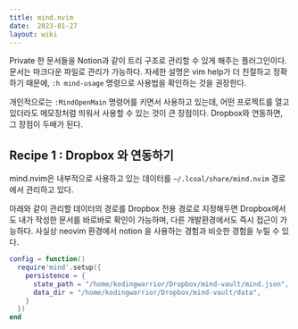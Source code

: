 ```yaml
---
title: mind.nvim
date:  2023-01-27
layout: wiki
---
```


Private 한 문서들을 Notion과 같이 트리 구조로 관리할 수 있게 해주는 플러그인이다. 문서는 마크다운 파일로 관리가 가능하다. 자세한 설명은 vim help가 더 친절하고 정확하기 때문에,  `:h mind-usage` 명령으로 사용법을 확인하는 것을 권장한다. 

개인적으로는 `:MindOpenMain` 명령어를 키면서 사용하고 있는데, 어떤 프로젝트를 열고 있더라도 메모장처럼 띄워서 사용할 수 있는 것이 큰 장점이다. Dropbox와 연동하면, 그 장점이 두배가 된다.

## Recipe 1 : Dropbox 와 연동하기

mind.nvim은 내부적으로 사용하고 있는 데이터를 `~/.lcoal/share/mind.nvim` 경로에서 관리하고 있다. 

아래와 같이 관리할 데이터의 경로를 Dropbox 전용 경로로 지정해두면 Dropbox에서도 내가 작성한 문서를 바로바로 확인이 가능하며, 다른 개발환경에서도 즉시 접근이 가능하다. 사실상 neovim 환경에서 notion 을 사용하는 경험과 비슷한 경험을 누릴 수 있다.

```lua
config = function()
  require'mind'.setup({
	persistence = {
	  state_path = "/home/kodingwarrior/Dropbox/mind-vault/mind.json",
	  data_dir = "/home/kodingwarrior/Dropbox/mind-vault/data",
	}
  })
end
```

